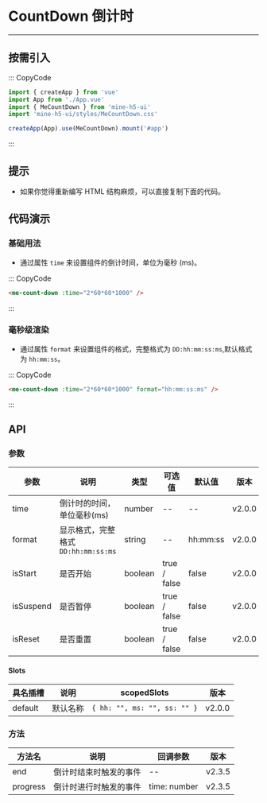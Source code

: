 # CountDown 倒计时

---

## 按需引入

::: CopyCode

```js
import { createApp } from 'vue'
import App from './App.vue'
import { MeCountDown } from 'mine-h5-ui'
import 'mine-h5-ui/styles/MeCountDown.css'

createApp(App).use(MeCountDown).mount('#app')
```

:::

## 提示

- 如果你觉得重新编写 HTML 结构麻烦，可以直接复制下面的代码。

## 代码演示

### 基础用法

- 通过属性 `time` 来设置组件的倒计时间，单位为毫秒 (ms)。

::: CopyCode

```html
<me-count-down :time="2*60*60*1000" />
```

:::

### 毫秒级渲染

- 通过属性 `format` 来设置组件的格式，完整格式为 `DD:hh:mm:ss:ms`,默认格式为 `hh:mm:ss`。

::: CopyCode

```html
<me-count-down :time="2*60*60*1000" format="hh:mm:ss:ms" />
```

:::

## API

### 参数

| 参数      | 说明                                | 类型    | 可选值       | 默认值   | 版本   |
| --------- | ----------------------------------- | ------- | ------------ | -------- | ------ |
| time      | 倒计时的时间，单位毫秒(ms)          | number  | --           | --       | v2.0.0 |
| format    | 显示格式，完整格式 `DD:hh:mm:ss:ms` | string  | --           | hh:mm:ss | v2.0.0 |
| isStart   | 是否开始                            | boolean | true / false | false    | v2.0.0 |
| isSuspend | 是否暂停                            | boolean | true / false | false    | v2.0.0 |
| isReset   | 是否重置                            | boolean | true / false | false    | v2.0.0 |

#### Slots

| 具名插槽 | 说明     | scopedSlots                  | 版本   |
| -------- | -------- | ---------------------------- | ------ |
| default  | 默认名称 | `{ hh: "", ms: "", ss: "" }` | v2.0.0 |

### 方法

| 方法名   | 说明                   | 回调参数     | 版本   |
| -------- | ---------------------- | ------------ | ------ |
| end      | 倒计时结束时触发的事件 | --           | v2.3.5 |
| progress | 倒计时进行时触发的事件 | time: number | v2.3.5 |
